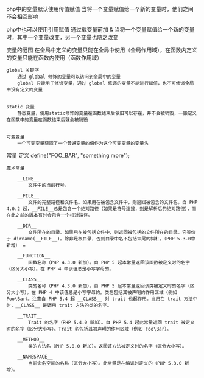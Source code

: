 php中的变量默认使用传值赋值
	当将一个变量赋值给一个新的变量时，他们之间不会相互影响

php中也可以使用引用赋值 通过载变量前加 &
	当将一个变量赋值给一个新的变量时，其中一个变量改变，另一个变量也随之改变


变量的范围
	在全局中定义的变量只能在全局中使用（全局作用域），在函数内定义的变量只能在函数内使用（函数作用域）

	global 关键字
		通过 global 修饰的变量可以访问到全局中的变量
		global 只能用于修饰变量，通过 global 修饰的变量不能进行赋值，也不可修饰全局中没有定义的变量


	static 变量
		静态变量，使用static修饰的变量在函数结束后依旧可以存在，并不会被销毁，一搬定义在函数中的变量在函数结束后就会被销毁

	
	可变变量
		一个可变变量获取了一个普通变量的值作为这个可变变量的变量名


常量
	定义
		define("FOO_BAR", "something more");

	魔术常量

		__LINE__  
			文件中的当前行号。 

		__FILE__  
			文件的完整路径和文件名。如果用在被包含文件中，则返回被包含的文件名。自 PHP 4.0.2 起，__FILE__总是包含一个绝对路径（如果是符号连接，则是解析后的绝对路径），而在此之前的版本有时会包含一个相对路径。 

		__DIR__
			文件所在的目录。如果用在被包括文件中，则返回被包括的文件所在的目录。它等价于 dirname(__FILE__)。除非是根目录，否则目录中名不包括末尾的斜杠。（PHP 5.3.0中新增） = 

		__FUNCTION__
			函数名称（PHP 4.3.0 新加）。自 PHP 5 起本常量返回该函数被定义时的名字（区分大小写）。在 PHP 4 中该值总是小写字母的。 

		__CLASS__
			类的名称（PHP 4.3.0 新加）。自 PHP 5 起本常量返回该类被定义时的名字（区分大小写）。在 PHP 4 中该值总是小写字母的。类名包括其被声明的作用区域（例如 Foo\Bar）。注意自 PHP 5.4 起 __CLASS__ 对 trait 也起作用。当用在 trait 方法中时，__CLASS__ 是调用 trait 方法的类的名字。 

		__TRAIT__
		 	Trait 的名字（PHP 5.4.0 新加）。自 PHP 5.4 起此常量返回 trait 被定义时的名字（区分大小写）。Trait 名包括其被声明的作用区域（例如 Foo\Bar）。
		 
		__METHOD__
			类的方法名（PHP 5.0.0 新加）。返回该方法被定义时的名字（区分大小写）。 

		__NAMESPACE__
			当前命名空间的名称（区分大小写）。此常量是在编译时定义的（PHP 5.3.0 新增）。

